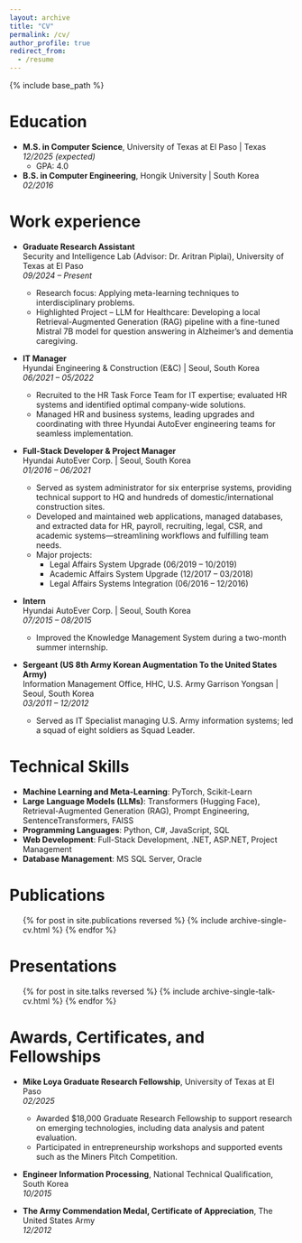 ```yaml
---
layout: archive
title: "CV"
permalink: /cv/
author_profile: true
redirect_from:
  - /resume
---
```


{% include base_path %}

Education
======
- **M.S. in Computer Science**, University of Texas at El Paso | Texas  
  *12/2025 (expected)*  
   - GPA: 4.0  
- **B.S. in Computer Engineering**, Hongik University | South Korea  
  *02/2016*  

Work experience
======
- **Graduate Research Assistant**  
  Security and Intelligence Lab (Advisor: Dr. Aritran Piplai), University of Texas at El Paso  
  *09/2024 – Present*  
  - Research focus: Applying meta-learning techniques to interdisciplinary problems.
  - Highlighted Project – LLM for Healthcare: Developing a local Retrieval-Augmented Generation (RAG) pipeline with a fine-tuned Mistral 7B model for question answering in Alzheimer’s and dementia caregiving.  

- **IT Manager**  
  Hyundai Engineering & Construction (E&C) | Seoul, South Korea  
  *06/2021 – 05/2022*  
  - Recruited to the HR Task Force Team for IT expertise; evaluated HR systems and identified optimal company-wide solutions.  
  - Managed HR and business systems, leading upgrades and coordinating with three Hyundai AutoEver engineering teams for seamless implementation.  

- **Full-Stack Developer & Project Manager**  
  Hyundai AutoEver Corp. | Seoul, South Korea  
  *01/2016 – 06/2021*  
  - Served as system administrator for six enterprise systems, providing technical support to HQ and hundreds of domestic/international construction sites.  
  - Developed and maintained web applications, managed databases, and extracted data for HR, payroll, recruiting, legal, CSR, and academic systems—streamlining workflows and fulfilling team needs.  
  - Major projects:  
    - Legal Affairs System Upgrade (06/2019 – 10/2019)  
    - Academic Affairs System Upgrade (12/2017 – 03/2018)  
    - Legal Affairs Systems Integration (06/2016 – 12/2016)  

- **Intern**  
  Hyundai AutoEver Corp. | Seoul, South Korea  
  *07/2015 – 08/2015*  
  - Improved the Knowledge Management System during a two-month summer internship.  

- **Sergeant (US 8th Army Korean Augmentation To the United States Army)**  
  Information Management Office, HHC, U.S. Army Garrison Yongsan | Seoul, South Korea  
  *03/2011 – 12/2012*  
  - Served as IT Specialist managing U.S. Army information systems; led a squad of eight soldiers as Squad Leader.
  
Technical Skills
======
- **Machine Learning and Meta-Learning**: PyTorch, Scikit-Learn  
- **Large Language Models (LLMs)**: Transformers (Hugging Face), Retrieval-Augmented Generation (RAG), Prompt Engineering, SentenceTransformers, FAISS     
- **Programming Languages**: Python, C#, JavaScript, SQL  
- **Web Development**: Full-Stack Development, .NET, ASP.NET, Project Management  
- **Database Management**: MS SQL Server, Oracle  

Publications
======
  <ul>{% for post in site.publications reversed %}
    {% include archive-single-cv.html %}
  {% endfor %}</ul>
  
Presentations 
======
  <ul>{% for post in site.talks reversed %}
    {% include archive-single-talk-cv.html  %}
  {% endfor %}</ul>
  
Awards, Certificates, and Fellowships
======
- **Mike Loya Graduate Research Fellowship**, University of Texas at El Paso  
  *02/2025*  
  - Awarded $18,000 Graduate Research Fellowship to support research on emerging technologies, including data analysis and patent evaluation.  
  - Participated in entrepreneurship workshops and supported events such as the Miners Pitch Competition.  

- **Engineer Information Processing**, National Technical Qualification, South Korea  
  *10/2015*  

- **The Army Commendation Medal, Certificate of Appreciation**, The United States Army  
  *12/2012*  

